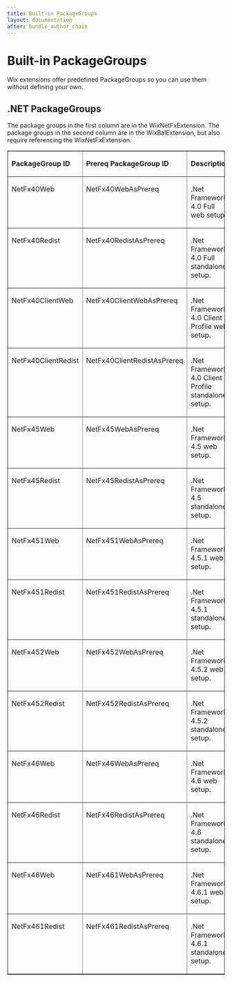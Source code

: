 ```yaml
---
title: Built-in PackageGroups
layout: documentation
after: bundle_author_chain
---
```

# Built-in PackageGroups

Wix extensions offer predefined PackageGroups so you can use them without defining your own.

## .NET PackageGroups

The package groups in the first column are in the WixNetFxExtension.
The package groups in the second column are in the WixBalExtension, but also require referencing the WixNetFxExtension.

<table cellspacing="0" cellpadding="4" class="style1" border="1">
  <tr>
    <td valign="top">
      <p><b>PackageGroup ID</b></p>
    </td>
    <td valign="top">
      <p><b>Prereq PackageGroup ID</b></p>
    </td>
    <td valign="top">
      <p><b>Description</b></p>
    </td>
  </tr>
  <tr>
    <td valign="top">
      <p>NetFx40Web</p>
    </td>
    <td valign="top">
      <p>NetFx40WebAsPrereq</p>
    </td>
    <td>
      <p>.Net Framework 4.0 Full web setup.</p>
    </td>
  </tr>
  <tr>
    <td valign="top">
      <p>NetFx40Redist</p>
    </td>
    <td valign="top">
      <p>NetFx40RedistAsPrereq</p>
    </td>
    <td>
      <p>.Net Framework 4.0 Full standalone setup.</p>
    </td>
  </tr>
  <tr>
    <td valign="top">
      <p>NetFx40ClientWeb</p>
    </td>
    <td valign="top">
      <p>NetFx40ClientWebAsPrereq</p>
    </td>
    <td>
      <p>.Net Framework 4.0 Client Profile web setup.</p>
    </td>
  </tr>
  <tr>
    <td valign="top">
      <p>NetFx40ClientRedist</p>
    </td>
    <td valign="top">
      <p>NetFx40ClientRedistAsPrereq</p>
    </td>
    <td>
      <p>.Net Framework 4.0 Client Profile standalone setup.</p>
    </td>
  </tr>
  <tr>
    <td valign="top">
      <p>NetFx45Web</p>
    </td>
    <td valign="top">
      <p>NetFx45WebAsPrereq</p>
    </td>
    <td>
      <p>.Net Framework 4.5 web setup.</p>
    </td>
  </tr>
  <tr>
    <td valign="top">
      <p>NetFx45Redist</p>
    </td>
    <td valign="top">
      <p>NetFx45RedistAsPrereq</p>
    </td>
    <td>
      <p>.Net Framework 4.5 standalone setup.</p>
    </td>
  </tr>
  <tr>
    <td valign="top">
      <p>NetFx451Web</p>
    </td>
    <td valign="top">
      <p>NetFx451WebAsPrereq</p>
    </td>
    <td>
      <p>.Net Framework 4.5.1 web setup.</p>
    </td>
  </tr>
  <tr>
    <td valign="top">
      <p>NetFx451Redist</p>
    </td>
    <td valign="top">
      <p>NetFx451RedistAsPrereq</p>
    </td>
    <td>
      <p>.Net Framework 4.5.1 standalone setup.</p>
    </td>
  </tr>
  <tr>
    <td valign="top">
      <p>NetFx452Web</p>
    </td>
    <td valign="top">
      <p>NetFx452WebAsPrereq</p>
    </td>
    <td>
      <p>.Net Framework 4.5.2 web setup.</p>
    </td>
  </tr>
  <tr>
    <td valign="top">
      <p>NetFx452Redist</p>
    </td>
    <td valign="top">
      <p>NetFx452RedistAsPrereq</p>
    </td>
    <td>
      <p>.Net Framework 4.5.2 standalone setup.</p>
    </td>
  </tr>
  <tr>
    <td valign="top">
      <p>NetFx46Web</p>
    </td>
    <td valign="top">
      <p>NetFx46WebAsPrereq</p>
    </td>
    <td>
      <p>.Net Framework 4.6 web setup.</p>
    </td>
  </tr>
  <tr>
    <td valign="top">
      <p>NetFx46Redist</p>
    </td>
    <td valign="top">
      <p>NetFx46RedistAsPrereq</p>
    </td>
    <td>
      <p>.Net Framework 4.6 standalone setup.</p>
    </td>
  </tr>
  <tr>
    <td valign="top">
      <p>NetFx46Web</p>
    </td>
    <td valign="top">
      <p>NetFx461WebAsPrereq</p>
    </td>
    <td>
      <p>.Net Framework 4.6.1 web setup.</p>
    </td>
  </tr>
  <tr>
    <td valign="top">
      <p>NetFx461Redist</p>
    </td>
    <td valign="top">
      <p>NetFx461RedistAsPrereq</p>
    </td>
    <td>
      <p>.Net Framework 4.6.1 standalone setup.</p>
    </td>
  </tr>
</table>